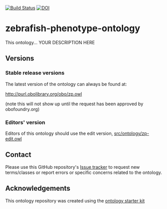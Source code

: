 [![Build Status](https://travis-ci.org/obophenotype/zebrafish-phenotype-ontology.svg?branch=master)](https://travis-ci.org/obophenotype/zebrafish-phenotype-ontology)
[![DOI](https://zenodo.org/badge/13996/obophenotype/zebrafish-phenotype-ontology.svg)](https://zenodo.org/badge/latestdoi/13996/obophenotype/zebrafish-phenotype-ontology)

# zebrafish-phenotype-ontology

This ontology... YOUR DESCRIPTION HERE

## Versions

### Stable release versions

The latest version of the ontology can always be found at:

http://purl.obolibrary.org/obo/zp.owl

(note this will not show up until the request has been approved by obofoundry.org)

### Editors' version

Editors of this ontology should use the edit version, [src/ontology/zp-edit.owl](src/ontology/zp-edit.owl)

## Contact

Please use this GitHub repository's [Issue tracker](https://github.com/obophenotype/zebrafish-phenotype-ontology/issues) to request new terms/classes or report errors or specific concerns related to the ontology.

## Acknowledgements

This ontology repository was created using the [ontology starter kit](https://github.com/INCATools/ontology-starter-kit)
